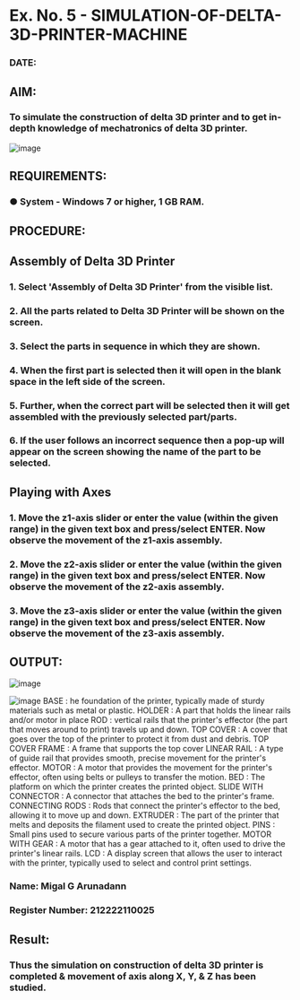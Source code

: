 # Ex. No. 5 - SIMULATION-OF-DELTA-3D-PRINTER-MACHINE

### DATE: 
## AIM:
### To simulate the construction of delta 3D printer and to get in-depth knowledge of mechatronics of delta 3D printer.

![image](https://github.com/Sellakumar1987/Ex.-No.-5---SIMULATION-OF-DELTA-3D-PRINTER-MACHINE/assets/113594316/c784471e-098f-456d-9c1b-e9f0ce56cc9b)

## REQUIREMENTS:
### ●	System - Windows 7 or higher, 1 GB RAM.

## PROCEDURE:

## Assembly of Delta 3D Printer
### 1.	Select 'Assembly of Delta 3D Printer' from the visible list.
### 2.	All the parts related to Delta 3D Printer will be shown on the screen.
### 3.	Select the parts in sequence in which they are shown.
### 4.	When the first part is selected then it will open in the blank space in the left side of the screen.
### 5.	Further, when the correct part will be selected then it will get assembled with the previously selected part/parts.
### 6.	If the user follows an incorrect sequence then a pop-up will appear on the screen showing the name of the part to be selected.

## Playing with Axes
### 1.	Move the z1-axis slider or enter the value (within the given range) in the given text box and press/select ENTER. Now observe the movement of the z1-axis assembly.
### 2.	Move the z2-axis slider or enter the value (within the given range) in the given text box and press/select ENTER. Now observe the movement of the z2-axis assembly.
### 3.	Move the z3-axis slider or enter the value (within the given range) in the given text box and press/select ENTER. Now observe the movement of the z3-axis assembly.

## OUTPUT:
![image](https://github.com/Sellakumar1987/Ex.-No.-5---SIMULATION-OF-DELTA-3D-PRINTER-MACHINE/assets/113594316/10304caa-3e0f-4c4a-bd73-3cadb477a64b)

![image](https://github.com/Sellakumar1987/Ex.-No.-5---SIMULATION-OF-DELTA-3D-PRINTER-MACHINE/assets/113594316/1f3e6b6d-0724-41dc-b7d2-15516060d066)
BASE :
he foundation of the printer, typically made of sturdy materials such as metal or plastic.
HOLDER :
A part that holds the linear rails and/or motor in place
ROD :
vertical rails that the printer's effector (the part that moves around to print) travels up and down.
TOP COVER :
A cover that goes over the top of the printer to protect it from dust and debris.
TOP COVER FRAME :
A frame that supports the top cover
LINEAR RAIL :
A type of guide rail that provides smooth, precise movement for the printer's effector.
MOTOR :
A motor that provides the movement for the printer's effector, often using belts or pulleys to transfer the motion.
BED :
The platform on which the printer creates the printed object.
SLIDE WITH CONNECTOR :
A connector that attaches the bed to the printer's frame.
CONNECTING RODS :
Rods that connect the printer's effector to the bed, allowing it to move up and down.
EXTRUDER :
The part of the printer that melts and deposits the filament used to create the printed object.
PINS :
Small pins used to secure various parts of the printer together.
MOTOR WITH GEAR :
A motor that has a gear attached to it, often used to drive the printer's linear rails.
LCD :
A display screen that allows the user to interact with the printer, typically used to select and control print settings.

### Name: Migal G Arunadann
### Register Number: 212222110025

## Result: 
### Thus the simulation on construction of delta 3D printer is completed & movement of axis along X, Y, & Z has been studied.
